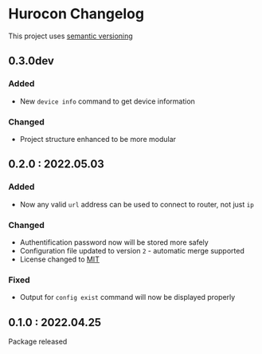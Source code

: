 # Hurocon Changelog
This project uses [semantic versioning](https://semver.org/)


## 0.3.0dev
### Added
- New `device info` command to get device information

### Changed
- Project structure enhanced to be more modular


## 0.2.0 : 2022.05.03
### Added
- Now any valid `url` address can be used to connect to router, not just `ip`

### Changed
- Authentification password now will be stored more safely
- Configuration file updated to version `2` - automatic merge supported
- License changed to [MIT](./LICENSE)

### Fixed
- Output for `config exist` command will now be displayed properly


## 0.1.0 : 2022.04.25
Package released
